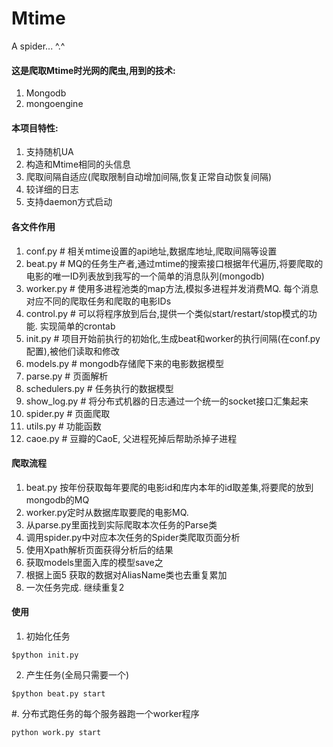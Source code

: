 Mtime
=====

A spider... ^.^


#### 这是爬取Mtime时光网的爬虫,用到的技术:

1. Mongodb
2. mongoengine


#### 本项目特性:

1. 支持随机UA
2. 构造和Mtime相同的头信息
3. 爬取间隔自适应(爬取限制自动增加间隔,恢复正常自动恢复间隔)
4. 较详细的日志
5. 支持daemon方式启动

#### 各文件作用

1. conf.py # 相关mtime设置的api地址,数据库地址,爬取间隔等设置
2. beat.py # MQ的任务生产者,通过mtime的搜索接口根据年代遍历,将要爬取的电影的唯一ID列表放到我写的一个简单的消息队列(mongodb)
3. worker.py # 使用多进程池类的map方法,模拟多进程并发消费MQ. 每个消息对应不同的爬取任务和爬取的电影IDs
4. control.py # 可以将程序放到后台,提供一个类似start/restart/stop模式的功能. 实现简单的crontab
5. init.py # 项目开始前执行的初始化,生成beat和worker的执行间隔(在conf.py配置),被他们读取和修改
6. models.py # mongodb存储爬下来的电影数据模型
7. parse.py # 页面解析
8. schedulers.py # 任务执行的数据模型
9. show_log.py # 将分布式机器的日志通过一个统一的socket接口汇集起来
10. spider.py # 页面爬取
11. utils.py # 功能函数
12. caoe.py # 豆瓣的CaoE, 父进程死掉后帮助杀掉子进程

#### 爬取流程

1. beat.py 按年份获取每年要爬的电影id和库内本年的id取差集,将要爬的放到mongodb的MQ
2. worker.py定时从数据库取要爬的电影MQ.
3. 从parse.py里面找到实际爬取本次任务的Parse类
4. 调用spider.py中对应本次任务的Spider类爬取页面分析
5. 使用Xpath解析页面获得分析后的结果
6. 获取models里面入库的模型save之
7. 根据上面5 获取的数据对AliasName类也去重复累加
8. 一次任务完成. 继续重复2


#### 使用

1. 初始化任务

```
$python init.py
```

2. 产生任务(全局只需要一个)

```
$python beat.py start
```

#. 分布式跑任务的每个服务器跑一个worker程序

```
python work.py start
```
